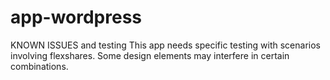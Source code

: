 # app-wordpress


KNOWN ISSUES and testing
This app needs specific testing with scenarios involving flexshares. Some design elements may interfere in certain combinations.
